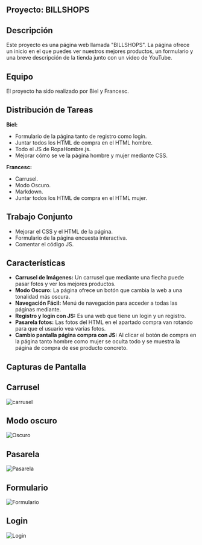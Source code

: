 ## Proyecto: **BILLSHOPS**

## Descripción
Este proyecto es una página web llamada "BILLSHOPS". La página ofrece un inicio en el que puedes ver nuestros mejores productos, un formulario y una breve descripción de la tienda junto con un video de YouTube.

## Equipo
El proyecto ha sido realizado por Biel y Francesc.

## Distribución de Tareas
**Biel:**
- Formulario de la página tanto de registro como login.
- Juntar todos los HTML de compra en el HTML hombre.
- Todo el JS de RopaHombre.js.
- Mejorar cómo se ve la página hombre y mujer mediante CSS.

**Francesc:**
- Carrusel.
- Modo Oscuro.
- Markdown.
- Juntar todos los HTML de compra en el HTML mujer.

## Trabajo Conjunto
- Mejorar el CSS y el HTML de la página.
- Formulario de la página encuesta interactiva.
- Comentar el código JS.

## Características
- **Carrusel de Imágenes:** Un carrusel que mediante una flecha puede pasar fotos y ver los mejores productos.
- **Modo Oscuro:** La página ofrece un botón que cambia la web a una tonalidad más oscura.
- **Navegación Fácil:** Menú de navegación para acceder a todas las páginas mediante.
- **Registro y login con JS:** Es una web que tiene un login y un registro.
- **Pasarela fotos:** Las fotos del HTML en el apartado compra van rotando para que el usuario vea varias fotos.
- **Cambio pantalla página compra con JS:** Al clicar el botón de compra en la página tanto hombre como mujer se oculta todo y se muestra la página de compra de ese producto concreto.

## Capturas de Pantalla

## Carrusel

![carrusel](https://github.com/FrancescFiol/JavaScriptWebResponsive/assets/151858230/fe0a7e8e-9ab3-4359-bd5c-1cdefd20a4c5)

## Modo oscuro

![Oscuro](https://github.com/FrancescFiol/JavaScriptWebResponsive/assets/151858230/e0864775-ad62-42f1-8159-dd690e3c79eb)

## Pasarela

![Pasarela](https://github.com/FrancescFiol/JavaScriptWebResponsive/assets/151858230/555f43df-07ad-4947-a08d-b1ea732de221)

## Formulario

![Formulario](https://github.com/FrancescFiol/JavaScriptWebResponsive/assets/151858230/7c7c60fa-66f2-4ee3-813e-8c4f53e7810a)

## Login

![Login](https://github.com/FrancescFiol/JavaScriptWebResponsive/assets/151858230/4ab2eacd-2ab7-4ad3-a9bc-544ded852ad3)



